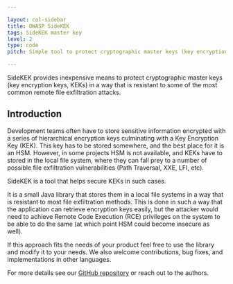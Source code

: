 ```yaml
---

layout: col-sidebar
title: OWASP SideKEK
tags: SideKEK master key
level: 2
type: code
pitch: Simple tool to protect cryptographic master keys (key encryption keys, KEKs) in a way that is resistant to some of the most common remote file exfiltration attacks.

---
```


SideKEK provides inexpensive means to protect cryptographic master keys (key encryption keys, KEKs) in a way that is resistant to some of the most common remote file exfiltration attacks.

## Introduction

Development teams often have to store sensitive information encrypted with a series of hierarchical encryption keys culminating with a Key Encryption Key (KEK). This key has to be stored
somewhere, and the best place for it is an HSM. However, in some projects HSM is not available, and KEKs have to stored in the local file system, where they can fall prey to 
a number of possible file exfiltration vulnerabilities (Path Traversal, XXE, LFI, etc).

SideKEK is a tool that helps secure KEKs in such cases.

It is a small Java library that stores them in a local file systems in a way that is resistant to most file exfiltration methods. 
This is done in such a way that the application can retrieve encryption keys easily, but the attacker would need to achieve Remote Code Execution (RCE) privileges on the system 
to be able to do the same (at which point HSM could become insecure as well).

If this approach fits the needs of your product feel free to use the library and modify it to your needs. We also welcome contributions, bug fixes, and implementations in other languages.

For more details see our [GitHub repository](https://github.com/OWASP/SideKEK) or reach out to the authors.